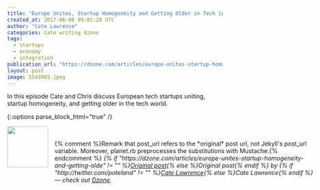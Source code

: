 ```yaml
---
title: "Europe Unites, Startup Homogeneity and Getting Older in Tech [Audio]"
created_at: 2017-06-08 09:01:28 UTC
author: "Cate Lawrence"
categories: Cate writing dzone
tags: 
  - startups
  - economy
  - integration
publication_url: "https://dzone.com/articles/europe-unites-startup-homogeneity-and-getting-olde"
layout: post
image: 5543003.jpeg
---
```

In this episode Cate and Chris discuss European tech startups uniting, startup homogeneity, and getting older in the tech world.


{::options parse_block_html="true" /}
<div class="author">
   <img src="http://www.rss-specifications.com/rss-spec-rss.gif" style="width: 96px; height: 96;">
   <span style="position: absolute; padding: 32px 15px;">{% comment %}Remark that post_url refers to the *original* post url, not Jekyll's post_url variable. Moreover, planet.rb preprocesses the substitutions with Mustache.{% endcomment %}
      <i>{% if "https://dzone.com/articles/europe-unites-startup-homogeneity-and-getting-olde" != "" %}<a href="https://dzone.com/articles/europe-unites-startup-homogeneity-and-getting-olde">Original post</a>{% else %}Original post{% endif %} by {% if "http://twitter.com/poteland" != "" %}<a href="http://twitter.com/poteland">Cate Lawrence</a>{% else %}Cate Lawrence{% endif %} &mdash; check out <a href="https://dzone.com">Dzone</a>.</i>
  </span>
</div>
